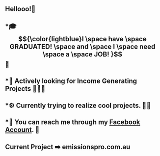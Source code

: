 ## Hellooo!👋

## *🎓 	$${\color{lightblue}I \space have \space GRADUATED! \space and \space I \space need \space a \space JOB! }$$ 💖
## *📆  Actively looking for Income Generating Projects 🧑🏻‍💻
## *⚙️  Currently trying to realize cool projects. 🤞🏻
## *📱  You can reach me through my [Facebook Account](https://www.facebook.com/AdoboDaisuki/). 💬

## Current Project ➡️ emissionspro.com.au 

